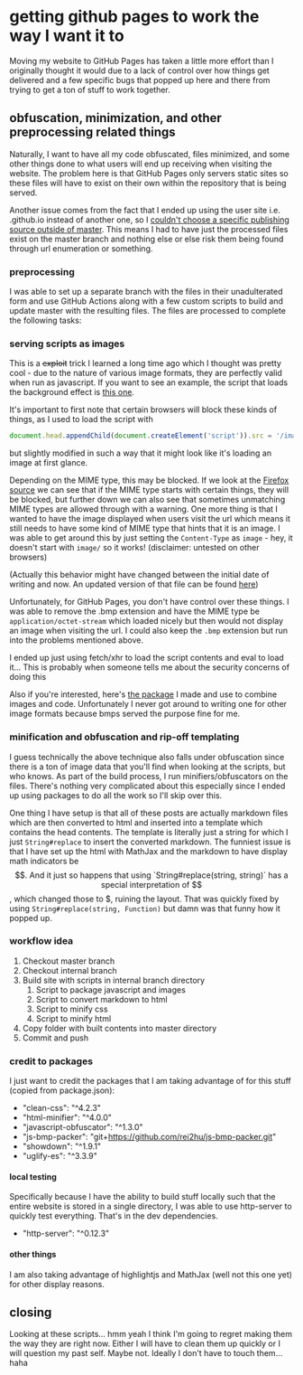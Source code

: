 # getting github pages to work the way I want it to

Moving my website to GitHub Pages has taken a little more effort than I originally
thought it would due to a lack of control over how things get delivered and a few
specific bugs that popped up here and there from trying to get a ton of stuff to
work together.

## obfuscation, minimization, and other preprocessing related things

Naturally, I want to have all my code obfuscated, files minimized, and some other
things done to what users will end up receiving when visiting the website. The problem
here is that GitHub Pages only servers static sites so these files will have to
exist on their own within the repository that is being served.

Another issue comes from the fact that I ended up using the user site i.e.
<username>.github.io instead of another one, so I [couldn't choose a specific publishing
source outside of master](https://docs.github.com/en/github/working-with-github-pages/about-github-pages#publishing-sources-for-github-pages-sites).
This means I had to have just the processed files exist on the master branch and
nothing else or else risk them being found through url enumeration or something.

### preprocessing

I was able to set up a separate branch with the files in their unadulterated form
and use GitHub Actions along with a few custom scripts to build and update master
with the resulting files. The files are processed to complete the following tasks:

### serving scripts as images

This is a ~~exploit~~ trick I learned a long time ago which I thought was pretty
cool - due to the nature of various image formats, they are perfectly valid
when run as javascript. If you want to see an example, the script that loads the
background effect is [this one](/scripts/playful_reimu.bmp).

It's important to first note that certain browsers will block these kinds of things,
as I used to load the script with

```javascript
document.head.appendChild(document.createElement('script')).src = '/image_script.bmp'
```

but slightly modified in such a way that it might look like it's loading an image
at first glance.

Depending on the MIME type, this may be blocked. If we look at the [Firefox source](https://hg.mozilla.org/mozilla-central/file/57284968eab1434aeb7a435082f0a7b59add13af/netwerk/protocol/http/nsHttpChannel.cpp#l1548)
we can see that if the MIME type starts with certain things, they will be blocked,
but further down we can also see that sometimes unmatching MIME types are allowed
through with a warning. One more thing is that I wanted to have the image displayed
when users visit the url which means it still needs to have some kind of MIME type
that hints that it is an image. I was able to get around this by just setting the
`Content-Type` as `image` - hey, it doesn't start with `image/` so it works!
(disclaimer: untested on other browsers)

(Actually this behavior might have changed between the initial date of writing and
now. An updated version of that file can be found [here](https://searchfox.org/mozilla-central/source/netwerk/protocol/http/nsHttpChannel.cpp#1675-1707))

Unfortunately, for GitHub Pages, you don't have control over these things. I was
able to remove the .bmp extension and have the MIME type be `application/octet-stream`
which loaded nicely but then would not display an image when visiting the url. I
could also keep the `.bmp` extension but run into the problems mentioned above.

I ended up just using fetch/xhr to load the script contents and eval to load it...
This is probably when someone tells me about the security concerns of doing this

Also if you're interested, here's [the package](https://github.com/rei2hu/js-bmp-packer)
I made and use to combine images and code. Unfortunately I never got around to
writing one for other image formats because bmps served the purpose fine for me.

### minification and obfuscation and rip-off templating

I guess technically the above technique also falls under obfuscation since there
is a ton of image data that you'll find when looking at the scripts, but who knows.
As part of the build process, I run minifiers/obfuscators on the files. There's nothing
very complicated about this especially since I ended up using packages to do all
the work so I'll skip over this.

One thing I have setup is that all of these posts are actually markdown files which
are then converted to html and inserted into a template which contains the head contents.
The template is literally just a string for which I just `String#replace` to insert
the converted markdown. The funniest issue is that I have set up the html with MathJax
and the markdown to have display math indicators be $$. And it just so happens that
using `String#replace(string, string)` has a special interpretation of $$, which
changed those to $, ruining the layout. That was quickly fixed by using
`String#replace(string, Function)` but damn was that funny how it popped up.

### workflow idea

1. Checkout master branch
2. Checkout internal branch
3. Build site with scripts in internal branch directory
    1. Script to package javascript and images
    2. Script to convert markdown to html
    3. Script to minify css
    4. Script to minify html
4. Copy folder with built contents into master directory
5. Commit and push

### credit to packages

I just want to credit the packages that I am taking advantage of for this stuff
(copied from package.json):

- "clean-css": "^4.2.3"
- "html-minifier": "^4.0.0"
- "javascript-obfuscator": "^1.3.0"
- "js-bmp-packer": "git+<https://github.com/rei2hu/js-bmp-packer.git>"
- "showdown": "^1.9.1"
- "uglify-es": "^3.3.9"

#### local testing

Specifically because I have the ability to build stuff locally such that the entire
website is stored in a single directory, I was able to use http-server to quickly
test everything. That's in the dev dependencies.

- "http-server": "^0.12.3"

#### other things

I am also taking advantage of highlightjs and MathJax (well not this one yet) for
other display reasons.

## closing

Looking at these scripts... hmm yeah I think I'm going to regret making them the
way they are right now. Either I will have to clean them up quickly or I will question
my past self. Maybe not. Ideally I don't have to touch them... haha
